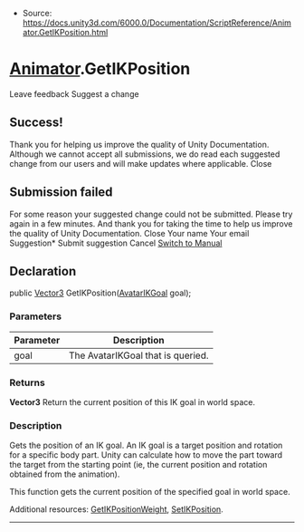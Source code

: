 * Source: https://docs.unity3d.com/6000.0/Documentation/ScriptReference/Animator.GetIKPosition.html

#  [Animator](https://docs.unity3d.com/6000.0/Documentation/ScriptReference/Animator.html).GetIKPosition
Leave feedback
Suggest a change
## Success!
Thank you for helping us improve the quality of Unity Documentation. Although we cannot accept all submissions, we do read each suggested change from our users and will make updates where applicable.
Close
## Submission failed
For some reason your suggested change could not be submitted. Please <a>try again</a> in a few minutes. And thank you for taking the time to help us improve the quality of Unity Documentation.
Close
Your name Your email Suggestion* Submit suggestion
Cancel
[Switch to Manual](https://docs.unity3d.com/6000.0/Documentation/Manual/class-Animator.html "Go to Animator Component in the Manual")
## Declaration
public [Vector3](https://docs.unity3d.com/6000.0/Documentation/ScriptReference/Vector3.html) GetIKPosition([AvatarIKGoal](https://docs.unity3d.com/6000.0/Documentation/ScriptReference/AvatarIKGoal.html) goal); 
### Parameters
Parameter | Description  
---|---  
goal | The AvatarIKGoal that is queried.  
### Returns
**Vector3** Return the current position of this IK goal in world space. 
### Description
Gets the position of an IK goal.
An IK goal is a target position and rotation for a specific body part. Unity can calculate how to move the part toward the target from the starting point (ie, the current position and rotation obtained from the animation).  
  
This function gets the current position of the specified goal in world space.  
  
Additional resources: [GetIKPositionWeight](https://docs.unity3d.com/6000.0/Documentation/ScriptReference/Animator.GetIKPositionWeight.html), [SetIKPosition](https://docs.unity3d.com/6000.0/Documentation/ScriptReference/Animator.SetIKPosition.html).
* * *
